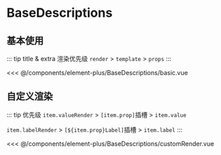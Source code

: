 # BaseDescriptions

## 基本使用

::: tip title & extra 渲染优先级
`render` > `template` > `props`
:::

<div class="vp-raw overflow-auto">
    <basic></basic>
</div>

<<< @/components/element-plus/BaseDescriptions/basic.vue

## 自定义渲染

::: tip 优先级
`item.valueRender` > `[item.prop]`插槽 > `item.value`

`item.labelRender` > `[${item.prop}Label]`插槽 > `item.label`
:::

<div class="vp-raw overflow-auto">
    <customRender></customRender>
</div>

<<< @/components/element-plus/BaseDescriptions/customRender.vue
<script setup>
import basic from 'docs/components/element-plus/BaseDescriptions/basic.vue'
import customRender from 'docs/components/element-plus/BaseDescriptions/customRender.vue'
</script>
